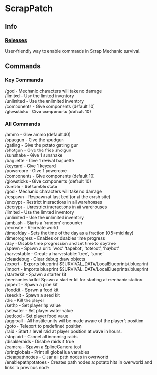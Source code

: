 # ScrapPatch
## Info
### [Releases](https://github.com/Tomoli75/ScrapPatch/releases)
User-friendly way to enable commands in Scrap Mechanic survival.
## Commands
### Key Commands
/god - Mechanic characters will take no damage\
/limited - Use the limited inventory\
/unlimited - Use the unlimited inventory\
/components - Give <quantity> components (default 10)\
/glowsticks - Give <quantity> components (default 10)
### All Commands
/ammo - Give ammo (default 40)\
/spudgun - Give the spudgun\
/gatling - Give the potato gatling gun\
/shotgun - Give the fries shotgun\
/sunshake - Give 1 sunshake\
/baguette - Give 1 revival baguette\
/keycard - Give 1 keycard\
/powercore - Give 1 powercore\
/components - Give <quantity> components (default 10)\
/glowsticks - Give <quantity> components (default 10)\
/tumble - Set tumble state\
/god - Mechanic characters will take no damage\
/respawn - Respawn at last bed (or at the crash site)\
/encrypt - Restrict interactions in all warehouses\
/decrypt - Unrestrict interactions in all warehouses\
/limited - Use the limited inventory\
/unlimited - Use the unlimited inventory\
/ambush - Starts a ‘random’ encounter\
/recreate - Recreate world\
/timeofday - Sets the time of the day as a fraction (0.5=mid day)\
/timeprogress - Enables or disables time progress\
/day - Disable time progression and set time to daytime\
/spawn - Spawn a unit: ‘woc’, ‘tapebot’, ‘totebot’, ‘haybot'\
/harvestable - Create a harvestable: ‘tree’, ‘stone'\
/cleardebug - Clear debug draw objects\
/export - Exports blueprint $SURVIVAL_DATA/LocalBlueprints/<name>.blueprint\
/import - Imports blueprint $SURVIVAL_DATA/LocalBlueprints/<name>.blueprint\
/starterkit - Spawn a starter kit\
/mechanicstartkit Spawn a starter kit for starting at mechanic station\
/pipekit - Spawn a pipe kit\
/foodkit - Spawn a food kit\
/seedkit - Spawn a seed kit\
/die - Kill the player\
/sethp - Set player hp value\
/setwater - Set player water value\
/setfood - Set player food value\
/aggroall - All hostile units will be made aware of the player’s position\
/goto - Teleport to predefined position\
/raid - Start a level <level> raid at player position at wave <wave> in <delay> hours.\
/stopraid - Cancel all incoming raids\
/disableraids - Disable raids if true\
/camera - Spawn a SplineCamera tool\
/printglobals - Print all global lua variables\
/clearpathnodes - Clear all path nodes in overworld\
/enablepathpotatoes - Creates path nodes at potato hits in overworld and links to previous node
